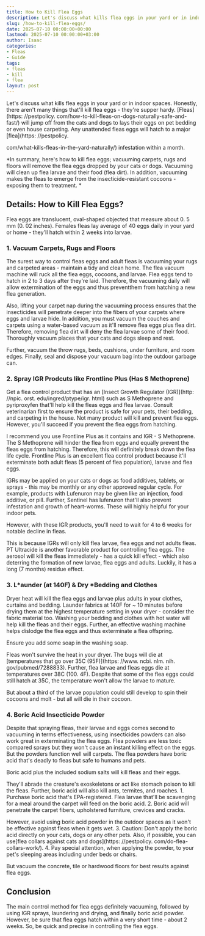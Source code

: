 ```yaml
---
title: How to Kill Flea Eggs
description: Let's discuss what kills flea eggs in your yard or in indoor spaces . Honestly, there aren't many things that'll kill flea eggs - they're supper hardy. Fleas...
slug: /how-to-kill-flea-eggs/
date: 2025-07-10 00:00:00+00:00
lastmod: 2025-07-10 00:00:00+03:00
author: Isaac
categories:
- Fleas
- Guide
tags:
- fleas
- kill
- flea
layout: post
---
```


Let's discuss what kills flea eggs in your yard or in indoor spaces. Honestly, there aren't many things that'll kill flea eggs - they're supper hardy. [Fleas](https: //pestpolicy. com/how-to-kill-fleas-on-dogs-naturally-safe-and-fast/) will jump off from the cats and dogs to lays their eggs on pet bedding or even house carpeting. Any unattended fleas eggs will hatch to a major [flea](https: //pestpolicy.

com/what-kills-fleas-in-the-yard-naturally/) infestation within a month.

*In summary, here's how to kill flea eggs; vacuuming carpets, rugs and floors will remove the flea eggs dropped by your cats or dogs. Vacuuming will clean up flea larvae and their food (flea dirt). In addition, vacuuming makes the fleas to emerge from the insecticide-resistant cocoons - exposing them to treatment. *

##  Details: How to Kill Flea Eggs?

Flea eggs are translucent, oval-shaped objected that measure about 0. 5 mm (0. 02 inches). Females fleas lay average of 40 eggs daily in your yard or home - they'll hatch within 2 weeks into larvae.

###  **1. Vacuum Carpets, Rugs and Floors**

The surest way to control fleas eggs and adult fleas is vacuuming your rugs and carpeted areas - maintain a tidy and clean home. The flea vacuum machine will ruck all the flea eggs, cocoons, and larvae. Flea eggs tend to hatch in 2 to 3 days after they're laid. Therefore, the vacuuming daily will allow extermination of the eggs and thus preventthem from hatching a new flea generation.

Also, lifting your carpet nap during the vacuuming process ensures that the insecticides will penetrate deeper into the fibers of your carpets where eggs and larvae hide. In addition, you must vacuum the couches and carpets using a water-based vacuum as it'll remove flea eggs plus flea dirt. Therefore, removing flea dirt will deny the flea larvae some of their food. Thoroughly vacuum places that your cats and dogs sleep and rest.

Further, vacuum the throw rugs, beds, cushions, under furniture, and room edges. Finally, seal and dispose your vacuum bag into the outdoor garbage can.

###  2. Spray IGR Prodcuts like Frontline Plus (Has S Methoprene)

Get a flea control product that has an [Insect Growth Regulator (IGR)](http: //npic. orst. edu/ingred/ptype/igr. html) such as S Methoprene and pyriproxyfen that'll help kill the fleas eggs and flea larvae. Consult veterinarian first to ensure the product is safe for your pets, their bedding, and carpeting in the house. Not many product will kill and prevent flea eggs. However, you'll succeed if you prevent the flea eggs from hatching.

I recommend you use Frontline Plus as it contains and IGR - S Methoprene. The S Methoprene will hinder the flea from eggs and equally prevent the fleas eggs from hatching. Therefore, this will definitely break down the flea life cycle. Frontline Plus is an excellent flea control product because it'll exterminate both adult fleas (5 percent of flea population), larvae and flea eggs.

IGRs may be applied on your cats or dogs as food additives, tablets, or sprays - this may be monthly or any other approved regular cycle. For example, products with Lufenuron may be given like an injection, food additive, or pill. Further, Sentinel has lufenuron that'll also prevent infestation and growth of heart-worms. These will highly helpful for your indoor pets.

However, with these IGR products, you'll need to wait for 4 to 6 weeks for notable decline in fleas.

This is because IGRs will only kill flea larvae, flea eggs and not adults fleas. PT Ultracide is another favorable product for controlling flea eggs. The aerosol will kill the fleas immediately - has a quick kill effect - which also deterring the formation of new larvae, flea eggs and adults. Luckily, it has a long (7 months) residue effect.

###  3. L*aunder (at 140F) & Dry *Bedding and Clothes

Dryer heat will kill the flea eggs and larvae plus adults in your clothes, curtains and bedding. Launder fabrics at 140F for ~ 10 minutes before drying them at the highest temperature setting in your dryer - consider the fabric material too. Washing your bedding and clothes with hot water will help kill the fleas and their eggs. Further, an effective washing machine helps dislodge the flea eggs and thus exterminate a flea offspring.

Ensure you add some soap in the washing soap.

Fleas won't survive the heat in your dryer. The bugs will die at [temperatures that go over 35C (95F)](https: //www. ncbi. nlm. nih. gov/pubmed/7288833). Further, flea larvae and fleas eggs die at temperatures over 38C (100. 4F). Despite that some of the flea eggs could still hatch at 35C, the temperature won't allow the larvae to mature.

But about a third of the larvae population could still develop to spin their cocoons and molt - but all will die in their cocoon.

###  4. Boric Acid Insecticide Powder

Despite that spraying fleas, their larvae and eggs comes second to vacuuming in terms effectiveness, using insecticides powders can also work great in exterminating the flea eggs. Flea powders are less toxic compared sprays but they won't cause an instant killing effect on the eggs. But the powders function well will carpets. The flea powders have boric acid that's deadly to fleas but safe to humans and pets.

Boric acid plus the included sodium salts will kill fleas and their eggs.

They'll abrade the creature's exoskeletons or act like stomach poison to kill the fleas. Further, boric acid will also kill ants, termites, and roaches. 1. Purchase boric acid that's EPA-registered. Flea larvae that'll be scavenging for a meal around the carpet will feed on the boric acid. 2. Boric acid will penetrate the carpet fibers, upholstered furniture, crevices and cracks.

However, avoid using boric acid powder in the outdoor spaces as it won't be effective against fleas when it gets wet. 3. Caution: Don't apply the boric acid directly on your cats, dogs or any other pets. Also, if possible, you can use[flea collars against cats and dogs](https: //pestpolicy. com/do-flea-collars-work/). 4. Pay special attention, when applying the powder, to your pet's sleeping areas including under beds or chairs.

But vacuum the concrete, tile or hardwood floors for best results against flea eggs.

##  Conclusion

The main control method for flea eggs definitely vacuuming, followed by using IGR sprays, laundering and drying, and finally boric acid powder. However, be sure that flea eggs hatch within a very short time - about 2 weeks. So, be quick and precise in controlling the flea eggs.
